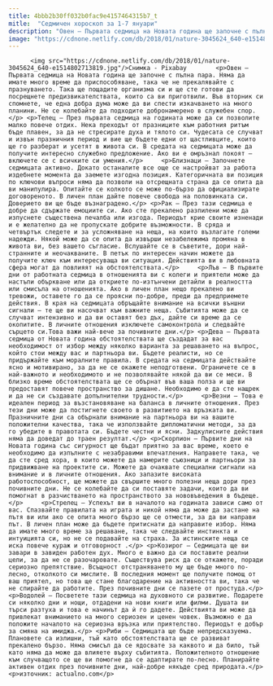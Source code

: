 ```yaml
---
title: 4bbb2b30ff032b0fac9e4157464315b7_t
mitle:  "Седмичен хороскоп за 1-7 януари"
description: "Овен – Първата седмица на Новата година ще започне с пълна пара. Няма да имате много време да приспособяване, така че не прекалявайте с празнуването. Така ще пощадите организма си и ще сте готови да посрещнете предизвикателствата, които са ви приготвили. Във вторник си спомнете, че една добра дума може да ви спести изкачването на …"
image: "https://cdnone.netlify.com/db/2018/01/nature-3045624_640-e1514802713819.jpg"
---
```


          <img src="https://cdnone.netlify.com/db/2018/01/nature-3045624_640-e1514802713819.jpg"/>Снимка - Pixabay        <p>Овен – Първата седмица на Новата година ще започне с пълна пара. Няма да имате много време да приспособяване, така че не прекалявайте с празнуването. Така ще пощадите организма си и ще сте готови да посрещнете предизвикателствата, които са ви приготвили. Във вторник си спомнете, че една добра дума може да ви спести изкачването на много планини. Не се колебайте да подходите добронамерено в служебен спор.</p> <p>Телец – През първата седмица на годината може да си позволите малко повече отдих. Нека преходът от празниците към работния ритъм бъде плавен, за да не стресирате духа и тялото си. Чудесата се случват и извън празничния период и вие ще бъдете едни от щастливците, които ще го разберат и усетят в живота си. В средата на седмицата може да получите интересно служебно предложение. Ако ви е омръзнал покоят – включете се с всичките си умения.</p>     <p>Близнаци – Започнете седмицата активно. Докато останалите все още се настройват за работа издебнете момента да заемете изгодна позиция. Категоричната ви позиция по ключови въпроси няма да позволи на отсрещната страна да се опита да ви манипулира. Опитайте се колкото се може по-бързо да официализирате договореното. В личен план дайте повече свобода на половинката си. Доверието ви ще бъде възнаградено.</p> <p>Рак – През тази седмица е добре да сдържате емоциите си. Ако сте прекалено разпилени може да изпуснете съществена печалба или изгода. Периодът крие своите изненади и е желателно да не пропускате добрите възможности. В сряда и четвъртък следете и за усложняване на неща, на които възлагате големи надежди. Някой може да се опита да извърши незабележима промяна в живота ви, без вашето съгласие. Вслушайте се в съветите, дори най-странните и неочакваните. В петък по интересен начин можете да получите ключ към интересуваща ви ситуация. Действията ви в любовната сфера могат да повлияят на обстоятелствата.</p>     <p>Лъв – В първите дни от работната седмица в отношенията ви с колеги и приятели може да настъпи объркване или да откриете по-изтънчени детайли в реалността или смисъла на отношенията. Ако в личен план нещо прекалено ви тревожи, оставете го да се проясни по-добре, преди да предприемете действия. В края на седмицата обръщайте внимание на всички външни сигнали – те ще ви насочват към важните неща. Събитията може да се случват интензивно и да ви оставят без дъх, дайте си време да се окопитите. В личните отношения изключете самоконтрола и следвайте сърцето си.Това важи най-вече за почивните дни.</p> <p>Дева – Първата седмица от Новата година обстоятелствата ще създадат за вас необходимост от избор между няколко варианта за решаването на въпрос, който стои между вас и партньора ви. Бъдете реалисти, но се придържайте към моралните правила. В средата на седмицата действайте ясно и мотивирано, за да не се окажете неподготвени. Ограничете се в най-важното и необходимото и не позволявайте някой да ви се меси. В близко време обстоятелствата ще се обърнат във ваша полза и ще ви предоставят повече пространство за дишане. Необходимо е да сте нащрек и да не си създавате допълнителни трудности.</p>     <p>Везни – Това е идеален период за възстановяване на баланса в личните отношения. През тези дни може да постигнете своето в развитието на връзката ви. Празничните дни са обърнали внимание на партньора ви на вашите положителни качества, така че използвайте дипломатични методи, за да го убедите в правотата си. Бъдете честни и ясни. Задкулисните действия няма да доведат до траен резултат.</p> <p>Скорпион – Първите дни на Новата година със сигурност ще бъдат приятно за вас време, което е необходимо да изпълните с незабравими впечатления. Направете така, че да сте сред хора, в които можете да намерите съюзници и партньори за придвижване на проектите си. Можете да очаквате специални сигнали на внимание и в личните отношения. Ако запазите високата работоспособност, ще можете да свършите много полезни неща дори през почивните дни. Не се колебайте да си поставяте задачи, които да ви помогнат в разчистването на пространството за нововъведения в бъдеще.</p>     <p>Стрелец – Успехът ви в началото на годината зависи само от вас. Спазвайте правилата на играта и никой няма да може да застане на пътя ви или ако се опита много бързо ще се отмести, за да ви направи път. В личен план може да бъдете притиснати да направите избор. Няма да имате много време за решаване, така че следвайте инстинкта и интуицията си, но не се подавайте на страха. За истинските неща се иска повече кураж и отговорност .</p> <p>Козирог – Седмицата ще ви завари в завиден работен дух. Много е важно да си поставите реални цели, за да не се разочаровате. Съществува риск да се откажете, поради сериозно препятствие. Всъщност отстраняването му ще бъде много по-лесно, отколкото си мислите. В последния момент ще получите помощ от ваш приятел, но това ще стане благодарение на активността ви, така че не спирайте да работите. През почивните дни се пазете от простуда.</p>     <p>Водолей – Посветете тази седмица на духовното си развитие. Подарете си няколко дни и нощи, отдадени на нови книги или филми. Душата ви търси разтуха и това е начинът да ѝ го дадете. Действията ви може да привлекат вниманието на много сериозен и ценен човек. Възможно е да положите началото на сериозна връзка или приятелство. Периодът е добър за смяна на имиджа.</p> <p>Риби – Седмицата ще бъде непредсказуема. Плановете са излишни, тъй като обстоятелствата ще се развиват прекалено бързо. Няма смисъл да се ядосвате за каквото и да било, тъй като няма да може да влияете върху събитията. Положителното отношение към случващото се ще ви помогне да се адаптирате по-лесно. Планирайте активен отдих през почивните дни, най-добре някъде сред природата.</p> <p>източник: actualno.com</p>        